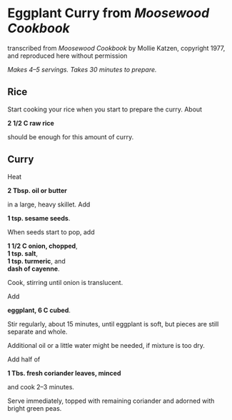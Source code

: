 # Eggplant Curry from *Moosewood Cookbook*
transcribed from *Moosewood Cookbook* by Mollie Katzen, copyright 1977, and reproduced here without permission

*Makes 4–5 servings. Takes 30 minutes to prepare.*

## Rice

Start cooking your rice when you start to prepare the curry. About 

**2 1/2 C raw rice**

should be enough for this amount of curry.

## Curry

Heat 

**2 Tbsp. oil or butter**

in a large, heavy skillet. Add

**1 tsp. sesame seeds**.

When seeds start to pop, add

**1 1/2 C onion, chopped**,<br>
**1 tsp. salt**,<br>
**1 tsp. turmeric**, and<br>
**dash of cayenne**.

Cook, stirring until onion is translucent.

Add

**eggplant, 6 C cubed**.

Stir regularly, about 15 minutes, until eggplant is soft, but pieces are still separate and whole.

Additional oil or a little water might be needed, if mixture is too dry.

Add half of

**1 Tbs. fresh coriander leaves, minced**

and cook 2–3 minutes.

Serve immediately, topped with remaining coriander and adorned with bright green peas.